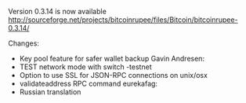 Version 0.3.14 is now available
http://sourceforge.net/projects/bitcoinrupee/files/Bitcoin/bitcoinrupee-0.3.14/

Changes:
* Key pool feature for safer wallet backup
Gavin Andresen:
* TEST network mode with switch -testnet
* Option to use SSL for JSON-RPC connections on unix/osx
* validateaddress RPC command
eurekafag:
* Russian translation
